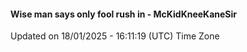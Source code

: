 #### Wise man says only fool rush in - McKidKneeKaneSir
Updated on 18/01/2025 - 16:11:19 (UTC) Time Zone
